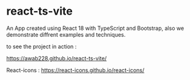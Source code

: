 # react-ts-vite

An App created using React 18 with TypeScript and Bootstrap, also we demonstrate diffrent examples and techniques.

to see the project in action :

https://awab228.github.io/react-ts-vite/

React-icons :
https://react-icons.github.io/react-icons/
